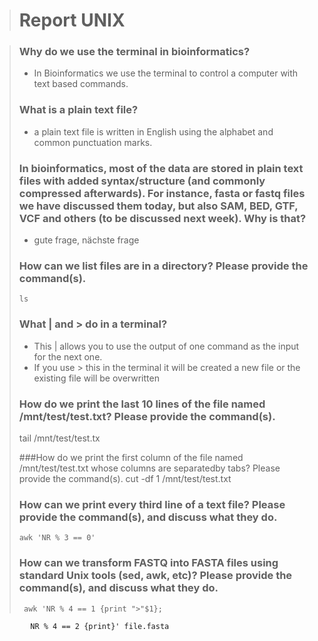 > # Report UNIX

> ### Why do we use the terminal in bioinformatics?
> * In Bioinformatics we use the terminal to control a computer with text based commands. 
>
> ### What is a plain text file?
> * a plain text file is written in English using the alphabet and common punctuation marks.
>
> ### In bioinformatics, most of the data are stored in plain text files with added syntax/structure (and commonly compressed afterwards). For instance, fasta or fastq files we have discussed them today, but also SAM, BED, GTF, VCF and others (to be discussed next week). Why is that?
> * gute frage, nächste frage
>
> ### How can we list files are in a directory? Please provide the command(s).
>     ls
>
> ### What | and > do in a terminal?
> * This | allows you to use the output of one command as the input for the next one. 
> * If you use > this in the terminal it will be created a new file or the existing file will be overwritten
>
> ### How do we print the last 10 lines of the file named /mnt/test/test.txt? Please provide the command(s).
>    tail /mnt/test/test.tx
>
> ###How do we print the first column of the file named /mnt/test/test.txt whose columns are separatedby tabs? Please provide the command(s).
>     cut -df 1 /mnt/test/test.txt
>
> ### How can we print every third line of a text file? Please provide the command(s), and discuss what they do.
>     awk 'NR % 3 == 0' 
>
> ### How can we transform FASTQ into FASTA files using standard Unix tools (sed, awk, etc)? Please provide the command(s), and discuss what they do.
>      awk 'NR % 4 == 1 {print ">"$1};
            NR % 4 == 2 {print}' file.fasta
